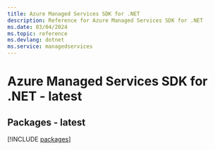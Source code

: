 ```yaml
---
title: Azure Managed Services SDK for .NET
description: Reference for Azure Managed Services SDK for .NET
ms.date: 03/04/2024
ms.topic: reference
ms.devlang: dotnet
ms.service: managedservices
---
```

# Azure Managed Services SDK for .NET - latest
## Packages - latest
[!INCLUDE [packages](managed-services-index.md)]